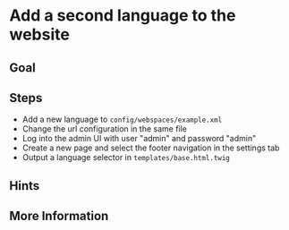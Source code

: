 Add a second language to the website
====================================

Goal
----


Steps
-----

* Add a new language to `config/webspaces/example.xml`
* Change the url configuration in the same file
* Log into the admin UI with user "admin" and password "admin"
* Create a new page and select the footer navigation in the settings tab
* Output a language selector in `templates/base.html.twig`

Hints
-----


More Information
----------------

